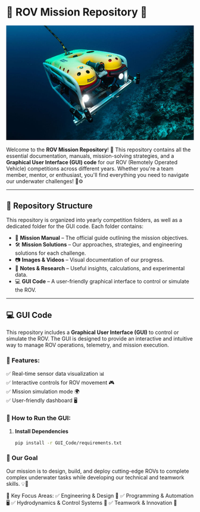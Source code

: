 # 🤖 ROV Mission Repository 🌊  

![ROV Mission](https://github.com/AmiraSayedMohamed/ROV_Competition_Missions/blob/master/ROV_Competition_2025/Pictures%20And%20Videos/rov_pic.jpg)  

Welcome to the **ROV Mission Repository**! 🚀 This repository contains all the essential documentation, manuals, mission-solving strategies, and a **Graphical User Interface (GUI) code** for our ROV (Remotely Operated Vehicle) competitions across different years. Whether you're a team member, mentor, or enthusiast, you'll find everything you need to navigate our underwater challenges! 🌊⚙️  

---

## 📂 Repository Structure  

This repository is organized into yearly competition folders, as well as a dedicated folder for the GUI code. Each folder contains:  

- 📜 **Mission Manual** – The official guide outlining the mission objectives.  
- 🛠️ **Mission Solutions** – Our approaches, strategies, and engineering solutions for each challenge.  
- 📷 **Images & Videos** – Visual documentation of our progress.  
- 📝 **Notes & Research** – Useful insights, calculations, and experimental data.  
- 💻 **GUI Code** – A user-friendly graphical interface to control or simulate the ROV.  


---

## 💻 GUI Code  

This repository includes a **Graphical User Interface (GUI)** to control or simulate the ROV. The GUI is designed to provide an interactive and intuitive way to manage ROV operations, telemetry, and mission execution.  

### 📌 Features:  
✅ Real-time sensor data visualization 📊  
✅ Interactive controls for ROV movement 🎮  
✅ Mission simulation mode 🌍  
✅ User-friendly dashboard 🖥️  

### 🚀 How to Run the GUI:  
1. **Install Dependencies**  
   ```bash
   pip install -r GUI_Code/requirements.txt

### 🎯 Our Goal
Our mission is to design, build, and deploy cutting-edge ROVs to complete complex underwater tasks while developing our technical and teamwork skills. 💡🔧

🌟 Key Focus Areas:
✅ Engineering & Design 🔩
✅ Programming & Automation 🖥️
✅ Hydrodynamics & Control Systems 🌊
✅ Teamwork & Innovation 🤝
